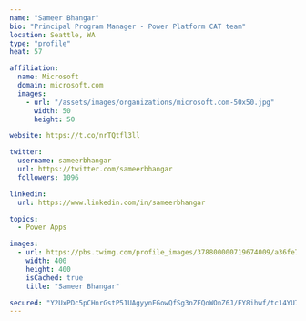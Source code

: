 ```yaml
---
name: "Sameer Bhangar"
bio: "Principal Program Manager - Power Platform CAT team"
location: Seattle, WA
type: "profile"
heat: 57

affiliation:
  name: Microsoft
  domain: microsoft.com
  images:
    - url: "/assets/images/organizations/microsoft.com-50x50.jpg"
      width: 50
      height: 50

website: https://t.co/nrTQtfl3ll

twitter:
  username: sameerbhangar
  url: https://twitter.com/sameerbhangar
  followers: 1096

linkedin:
  url: https://www.linkedin.com/in/sameerbhangar

topics:
  - Power Apps

images:
  - url: https://pbs.twimg.com/profile_images/378800000719674009/a36fe7ddfab1778b76e5793772e43798_400x400.jpeg
    width: 400
    height: 400
    isCached: true
    title: "Sameer Bhangar"

secured: "Y2UxPDc5pCHnrGstP51UAgyynFGowQfSg3nZFQoWOnZ6J/EY8ihwf/tc14YU7mqP5WdmALoP8qd9aaborx2zURWzIcFUiTsiNCB2YgomnsTfvqvS/UAWc0MskvF7YUnEj6HpM35VtPlofHYFaVUHNiGgt+qYsE7cfwpCwOhsbdbcKzdvcs8+HXKiucViTEOtLQmDOyyCNtLlT4CXrxOXW8D3nu3d6xpCBgPkIr+AOUsW47Jrx9u2RSh83T/yrhb9qCV7RNrADi+8jFrmX4iW+vTu0DrXNBhUMmUse8G4yPuzMZkJVmFzJMWNWiLtMJidHrZNda/0DTBoB4P0lIIjdcKKIW2Lirbw+tiyc0KKZO+mqW1YZ9OcX1CQhjRZVsz6hVG993ZKnBp2jc8I12LsCaL16Py/OH93G0GXRSPS8sk=;oMn9DqLKyK97EpObS1u9+Q=="
---
```



